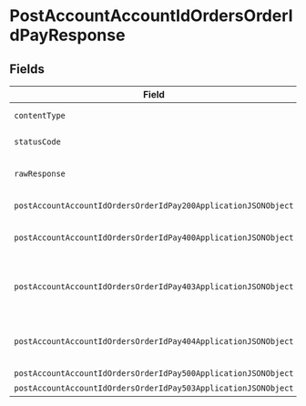 # PostAccountAccountIdOrdersOrderIdPayResponse


## Fields

| Field                                                                                                                                        | Type                                                                                                                                         | Required                                                                                                                                     | Description                                                                                                                                  |
| -------------------------------------------------------------------------------------------------------------------------------------------- | -------------------------------------------------------------------------------------------------------------------------------------------- | -------------------------------------------------------------------------------------------------------------------------------------------- | -------------------------------------------------------------------------------------------------------------------------------------------- |
| `contentType`                                                                                                                                | *string*                                                                                                                                     | :heavy_check_mark:                                                                                                                           | HTTP response content type for this operation                                                                                                |
| `statusCode`                                                                                                                                 | *int*                                                                                                                                        | :heavy_check_mark:                                                                                                                           | HTTP response status code for this operation                                                                                                 |
| `rawResponse`                                                                                                                                | [\Psr\Http\Message\ResponseInterface](https://www.php-fig.org/psr/psr-7/#33-psrhttpmessageresponseinterface)                                 | :heavy_minus_sign:                                                                                                                           | Raw HTTP response; suitable for custom response parsing                                                                                      |
| `postAccountAccountIdOrdersOrderIdPay200ApplicationJSONObject`                                                                               | [?PostAccountAccountIdOrdersOrderIdPay200ApplicationJSON](../../models/operations/PostAccountAccountIdOrdersOrderIdPay200ApplicationJSON.md) | :heavy_minus_sign:                                                                                                                           | OK                                                                                                                                           |
| `postAccountAccountIdOrdersOrderIdPay400ApplicationJSONObject`                                                                               | array<string, *mixed*>                                                                                                                       | :heavy_minus_sign:                                                                                                                           | **Bad Request**\<br/>When there are errors in the payload<br/>                                                                               |
| `postAccountAccountIdOrdersOrderIdPay403ApplicationJSONObject`                                                                               | array<string, *mixed*>                                                                                                                       | :heavy_minus_sign:                                                                                                                           | **Access Denied**\<br/>Credentials supplied do not grant access to the requested resource.<br/>                                              |
| `postAccountAccountIdOrdersOrderIdPay404ApplicationJSONObject`                                                                               | array<string, *mixed*>                                                                                                                       | :heavy_minus_sign:                                                                                                                           | **Not found**\<br/>When there are no accounts/orders/payment found<br/>                                                                      |
| `postAccountAccountIdOrdersOrderIdPay500ApplicationJSONObject`                                                                               | array<string, *mixed*>                                                                                                                       | :heavy_minus_sign:                                                                                                                           | **Internal Server Error**<br/>                                                                                                               |
| `postAccountAccountIdOrdersOrderIdPay503ApplicationJSONObject`                                                                               | array<string, *mixed*>                                                                                                                       | :heavy_minus_sign:                                                                                                                           | **Service Unavailable**<br/>                                                                                                                 |